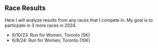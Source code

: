 ## Race Results

Here I will analyze results from any races that I compete in. My goal is to particpate in 3 more races in 2024.

* 6/10/23: Run for Women, Toronto (5K)
* 6/8/24: Run for Women, Toronto (10K)